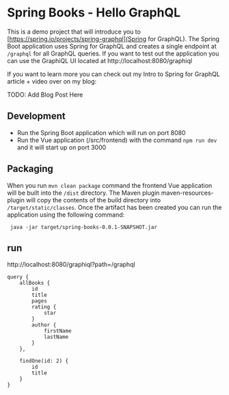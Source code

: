 # Spring Books - Hello GraphQL

This is a demo project that will introduce you to [https://spring.io/projects/spring-graphql](Spring for GraphQL). 
The Spring Boot application uses Spring for GraphQL and creates a single endpoint at `/graphql` for all GraphQL queries.
If you want to test out the application you can use the GraphiQL UI located at http://localhost:8080/graphiql

If you want to learn more you can check out my Intro to Spring for GraphQL article + video over on my blog: 

TODO: Add Blog Post Here

## Development 

- Run the Spring Boot application which will run on port 8080
- Run the Vue application (/src/frontend) with the command `npm run dev` and it will start up on port 3000

## Packaging 

When you run `mvn clean package` command the frontend Vue application will be built into the `/dist` directory. 
The Maven plugin maven-resources-plugin will copy the contents of the build directory into `/target/static/classes`. 
Once the artifact has been created you can run the application using the following command: 

` java -jar target/spring-books-0.0.1-SNAPSHOT.jar`

## run

http://localhost:8080/graphiql?path=/graphql

```
query {
    allBooks {
        id
        title
        pages
        rating {
            star
        }
        author {
            firstName
            lastName
        }
    },
    
    findOne(id: 2) {
        id
        title  
    }  
}
```


